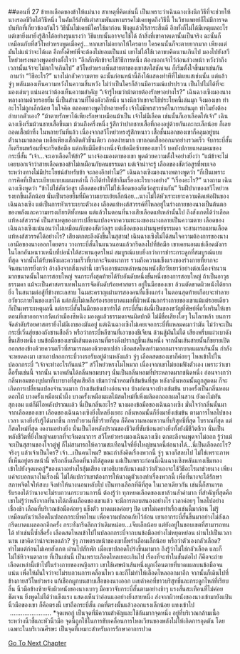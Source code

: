 ##ตอนที่ 27 ข้ายกเลือดของข้าให้แม่นาง
สาเหตุที่คิดเช่นนี้ เป็นเพราะว่าเฉินฉางเซิงนึกวิธีที่จะช่วยให้นางรอดชีวิตได้วิธีหนึ่ง
ในคัมภีร์ลัทธิเต๋าสามพันมหามรรคไม่เคยพูดถึงวิธีนี้ ในวิชาแพทย์ก็ไม่มีการจดบันทึกที่เกี่ยวข้องกันไว้ วิธีนั้นไม่เคยมีใครใช้มาก่อน ฟังดูแล้วไร้สาระสิ้นดี อีกทั้งก็ไม่ได้มีเหตุผลอะไร แต่เขายิ่งมายิ่งรู้สึกได้อย่างรุนแรงว่า วิธีแบบนั้นอาจจะใช้ได้ ถ้าสิ่งที่เขาคาดเดานั้นเป็นจริง ฉะนั้นก็เหมือนกับที่สวีโหย่วหรงพูดเมื่อครู่...หากเขาไม่อยากให้ใครตาย ใครคนนั้นก็จะตายยากมาก
เพียงแต่มันไม่แน่ว่าจะได้ผล อีกทั้งศิษย์พี่จะต้องไม่ยอมเป็นแน่
เขาไม่ได้ใช้เวลาขบคิดนานเกินไป มองไปยังสวีโหย่วหรงพลางพูดอย่างตั้งใจว่า “อีกสักพักข้าจะใช้วิธีการหนึ่ง ต้องบอกเจ้าไว้ก่อนล่วงหน้า หวังว่าถึงเวลานั้นเจ้าจะไม่ตกใจเกินไป”
สวีโหย่วหรงเห็นสายตาของเขาสดใสชัดเจน ก็เริ่มตั้งใจขึ้นมาเช่นกัน  ถามว่า “วิธีอะไร?”
นางไม่กลัวความตาย ฉะนั้นก่อนหน้านี้ถึงได้แสดงท่าทีที่ไม่แยแสเช่นนั้น แต่แล้วจู่ๆ พลันมองเห็นความหวังในความสิ้นหวัง ไม่ว่าเป็นใครก็ล้วนมีอารมณ์แปรปรวน เป็นไปไม่ได้ที่จะมองเล่นๆ แน่นอนว่าต้องเห็นความสำคัญ
“เจ้ารู้ไหมว่าม้าตายต้องรักษาอย่างไร?” เฉินฉางเซิงมองนางพลางถามด้วยรอยยิ้ม
นี่เป็นสำนวนที่โด่งดังวลีหนึ่ง นางนึกว่าเขาจะใช้ประโยคนี้เล่นมุก จึงมองเขา ทำอะไรไม่ถูกเล็กน้อย ในใจคิด ตลอดทางพูดไปหลายครั้ง เจ้าไม่มีพรสวรรค์ในการเล่นมุก ทำไมยังต้องลำบากตัวเอง?
“ม้าตายรักษาได้เพียงรักษาเหมือนม้าเป็น เจ้าไม่มีเลือด เช่นนั้นก็เอาเลือดให้เจ้า”
เฉินฉางเซิงเริ่มม้วนชายเสื้อขึ้นมา ม้วนถึงครึ่งหนึ่ง รู้สึกว่าปากชายเสื้อที่กองอยู่ด้วยกันเกะกะเล็กน้อย ก็เลยถอดเสื้อผ้าทิ้ง
ในหลายวันที่แล้ว เนื่องจากสวีโหย่วหรงรู้สึกหนาว เสื้อชั้นนอกของเขาก็คลุมอยู่บนตัวนางมาตลอด เหลือเพียงเสื้อติดตัวชิ้นเดียว ถอดง่ายมาก
เขาถอดเสื้อออกมาอย่างรวดเร็ว จับกระบี่สั้น ก็เตรียมพร้อมที่จะกรีดข้อมือ
แต่กลับมีมือข้างหนึ่งจับข้อมือซ้ายของเขาไว้ บดบังปลายแหลมคมของกระบี่สั้น
“เจ้า...จะเอาเลือดให้ข้า?”
นางจ้องมองตาของเขา พูดด้วยความตั้งใจอย่างยิ่งว่า “แม้ข้าจะไม่เคยบอกเจ้าว่าสายเลือดของข้าไม่เหมือนกับคนธรรมดา แต่เจ้าน่าจะรู้ เลือดของสัตว์อสูรที่พบเจอระหว่างทางไม่มีประโยชน์สำหรับข้า จะลองอีกทำไม?”
เฉินฉางเซิงมองนางพลางพูดว่า “ก็เป็นเพราะการคิดที่เป็นระเบียบแบบแผนเหล่านี้ ถึงได้ทำให้ข้าลืมเรื่องอะไรบางอย่าง”
“เรื่องอะไร?” นางถาม
เฉินฉางเซิงพูดว่า “ข้าไม่ใช่สัตว์อสูร เลือดของข้าก็ไม่ใช่เลือดของสัตว์อสูรเช่นกัน”
ริมฝีปากของสวีโหย่วหรงยกขึ้นเล็กน้อย นั่นเป็นรอยยิ้มที่มีความเยาะเย้ยเล็กน้อย...นางไม่ได้หัวเราะเยาะความคิดเพ้อฝันของเฉินฉางเซิง แต่เป็นการหัวเราะเยาะตัวเอง เลือดแท้หงส์สวรรค์ที่ไหลอยู่ในร่างกายของนางเป็นต้นตอของพลังและความทรงเกียรติทั้งหมด แต่แล้วในตอนที่นางเสียเลือดแท้เหล่านั้นไป ถึงสังเกตได้ว่าเลือดแท้หงส์สวรรค์ เป็นสาเหตุของการเปลี่ยนแปลงจากความทะนงของนางกลายเป็นความตาย
เลือดของเฉินฉางเซิงแน่นอนว่าไม่เหมือนกับของสัตว์อสูร แต่เลือดของเผ่ามนุษย์ธรรมดา จะสามารถแทนเลือดแท้หงส์สวรรค์ได้อย่างไร?
เสียงตกตะลึงดังขึ้นในสุสาน!
เฉินฉางเซิงไม่ได้สนใจความต้องการของนาง เอามือของนางออกโดยตรง วางกระบี่สั้นในแนวนอนแล้วกรีดลงไปที่ข้อมือ
เขาเคยนอนแช่เลือดมังกรในโลกอันหนาวเหน็บที่บ่อน้ำใต้สะพานอุดรใหม่ สมบูรณ์แบบยิ่งกว่าการชำระกระดูกที่สมบูรณ์แบบที่สุด จากนั้นได้รับพลังและความเร็วที่ยากจะจินตนาการ รวมถึงความแข็งแรงของร่างกายที่ยากจะจินตนาการยิ่งกว่า อ้างอิงจากสิ่งเหล่านี้ เขาจึงเอาชนะเหล่าหนอนหนังสือวัยเยาว์อย่างต่อเนื่องจำนวนมากขนาดนั้นในการสอบใหญ่ จนกระทั่งสุดท้ายได้รับอันดับหนึ่งขั้นหนึ่งของการสอบใหญ่
ถ้าเป็นอาวุธธรรมดา แม้จะเป็นศาสตราเทพในการจัดอันดับร้อยศาสตรา อยู่ในมือของเขา ล้วนตัดขาดผิวหนังได้ยากยิ่ง ในสนามต่อสู้ที่ข้างทะเลสาบ โฉมสะคราญเผ่ามารสองคนที่แข็งแกร่ง ในตอนสุดท้ายเกือบจะทำลายอวัยวะภายในของเขาได้ แต่กลับไม่เหลือร่องรอยบาดแผลที่ผิวหนังนอกร่างกายของเขาแม้แต่รอยเดียว ก็เป็นเพราะเหตุผลนี้
แต่กระบี่สั้นในมือของเขาทำได้
กระบี่สั้นเล่มนี้เป็นของขวัญที่ศิษย์พี่อวี๋เหรินให้เขาตอนที่เขาออกจากวัดเก่าเมืองซีหนิง มองดูแล้วธรรมดาจนผิดปกติ ไม่มีชื่อเสียงใดๆ ในโลกหล้า บนการจัดลำดับร้อยศาสตรายิ่งไม่มีเงาของมันอยู่ แต่เฉินฉางเซิงไม่เคยเจอกระบี่ที่แหลมคมกว่ามัน ไม่ว่าจะเป็นกระบี่เวิ่นสุ่ยของถังซานสือลิ่ว หรือว่ากระบี่หลีซานที่เอวของชีเจียน ล้วนสู้มันไม่ได้
เสียงพรึ่บแผ่วเบาดังขึ้นเสียงหนึ่ง บนข้อมือของเขามีเส้นแดงฉานที่ตรงดิ่งปรากฏขึ้นเส้นหนึ่ง จากนั้นเส้นสายนั้นก็ขยายเปิดออกสองข้างด้วยความเร็วที่สามารถมองด้วยตาเปล่า เลือดสดไหลท่วมออกมาจากบาดแผลเส้นนั้น กำลังจะหยดลงมา
เขาเอาปลอกกระบี่วางรอรับอยู่ด้านหลังแล้ว
จู่ๆ เลือดสดของเขาก็ค่อยๆ ไหลเข้าไปในปลอกกระบี่
“เจ้าจะทำอะไรกันแน่?” สวีโหย่วหรงโมโหมาก เนื่องจากเขาไม่ยอมฟังตัวเอง เพราะว่าเขาดื้อรั้นเช่นนี้
จากนั้น นางพลันได้กลิ่นหอมบางๆ
นั่นเป็นกลิ่นหอมที่ประหลาดมากชนิดหนึ่ง อ่อนจางกว่ากลิ่นหอมของบุปผาที่เบาบางที่สุดเสียอีก เข้มกว่าน้ำหอมที่เข้มข้นที่สุด
หลังกลิ่นหอมนั้นถูกสูดดม ก็จะเกิดการเปลี่ยนแปลงจำนวนมาก บ้างเข้มข้นบ้างอ่อนจาง บ้างอ่อนจางบ้างเข้มข้น
บางครั้งเป็นกลิ่นหอมดอกไม้ บางครั้งเหมือนน้ำผึ้ง บางครั้งเหมือนผลไม้สดใหม่ที่เพิ่งผลิดอกออกผลในสวน ยังคงไม่ทันสุกงอม แต่ก็มีไอพลังปราณแล้ว
นี่เป็นกลิ่นอะไร?
นางมองข้อมือของเฉินฉางเซิง มั่นใจว่ากลิ่นนั้นมาจากเลือดของเขา
เลือดของเฉินฉางเซิงยิ่งไหลยิ่งเยอะ กลิ่นหอมนั้นก็ยิ่งมายิ่งเข้มข้น
ตามการไหลไปของเวลา นางยิ่งรับรู้ได้มากขึ้น
การยั่วยวนที่ชั่วร้ายที่สุด ก็คือความหอมหวานที่บริสุทธิ์ที่สุด
โบราณที่สุด แต่ก็สดใหม่ที่สุด
งดงามอย่างยิ่ง
นั่นเป็นไอพลังปราณของชีวิตที่ซับซ้อนอย่างยิ่งทั้งยังมีชีวิตชีวา
นั่นเป็นพลังชีวิตที่ยิ่งใหญ่จนยากที่จะจินตนาการ
สวีโหย่วหรงมองเฉินฉางเซิง ตกตะลึงจนพูดจาไม่ออก รู้ว่าแม้จะเป็นสุสานของโจวตู๋ฟู ก็ไม่สามารถให้ความสะเทือนใจที่ยิ่งใหญ่ขนาดนี้ต่อนางได้...นี่เป็นเลือดอะไร? จริงๆ แล้วเจ้าเป็นใคร? เจ้า...เป็นคนไหม?
ขณะกำลังคิดเรื่องพวกนี้ จู่ๆ นางก็สลบไป
ไม่ใช่เพราะภาพที่เห็นอยู่ตรงหน้านี้ หรือกลิ่นเลือดที่นางได้สูดดม แต่เป็นเพราะก่อนนี้เฉินฉางเซิงพลันแทงเข็มทองเข้าไปยังจุดเหอกู่*ของนางอย่างไรสุ้มเสียง
เขาอธิบายกับนางแล้วว่าตัวเองจะใช้วิธีอะไรมาช่วยนาง เพียงแค่จะบอกนางในเรื่องนี้ ไม่ได้แปลว่าเขาต้องการให้นางดูตัวเองทำเรื่องพวกนี้ เพื่อที่นางจะได้รักษาสภาพจิตใจให้สงบ จึงทำให้นางนอนหลับไป เป็นทางเลือกที่ดีที่สุด ในเวลาเดียวกัน เช่นนี้ก็สามารถรับรองได้ว่านางจะไม่รบกวนกระบวนการนี้ ต้องรู้ว่า ทุกหยดเลือดของเขาล้วนล้ำค่ามาก
ที่สำคัญที่สุดคือ เขาไม่รู้ว่าหลังจากที่นางได้กลิ่นเลือดของเขาแล้ว จะมีการตอบสนองอย่างไร
เวลาค่อยๆ ไหลไปอย่างเชื่องช้า เลือดที่บริเวณข้อมือค่อยๆ แข็งตัว บาดแผลค่อยๆ ปิด เขาไม่เคยทำเรื่องเช่นนี้มาก่อน ไม่รู้เหมือนกันว่าเลือดในปลอกกระบี่พอไหม เพื่อความปลอดภัยไว้ก่อน เขาเอากระบี่สั้นขึ้นมาอย่างไม่ลังเล กรีดบาดแผลออกอีกครั้ง กระทั่งกรีดลึกกว่าเดิมหน่อย...เจ็บเล็กน้อย แต่ยังอยู่ในขอบเขตที่สามารถทนได้
ทำเช่นนี้ซ้ำสี่ครั้ง เลือดสดไหลเข้าไปในปลอกกระบี่จากบนข้อมืออย่างไม่หยุดหย่อน
ผ่านไปเป็นเวลานาน เขาคิดว่าน่าจะพอแล้ว?
จู่ๆ ภาพตรงหน้าของเขาก็พร่าเลือนเล็กน้อย
หรือว่าตัวเองกลัวเลือด? ทำไมแต่ก่อนไม่เคยสังเกต ผ่านไปสักพัก เมื่อเขาปลอดโปร่งขึ้นมามาก ถึงรู้ว่าไม่ใช่กลัวเลือด และก็ไม่ใช่หิวจนตาลาย ที่เป็นเช่นนี้ เป็นเพราะเลือดไหลเยอะเกินไป
เรื่องที่จะทำในขั้นต่อไป ก็คือจะถ่ายเลือดเหล่านี้เข้าไปในร่างกายของหญิงสาว
เขาใช้เศษผ้าเส้นหนึ่งผูกเงื่อนตายที่บาดแผลบนข้อมือจนแน่น เพื่อให้มั่นใจว่าจะไม่รบกวนการเคลื่อนไหว และก็ไม่ทำให้เลือดไหลออกมาอีก จากนั้นก็เดินไปที่ข้างกายสวีโหย่วหรง แก้เชือกผูกบนสาบเสื้อของนางออก เผยลำคอที่ขาวบริสุทธิ์และกระดูกไหล่ที่เรียบลื่น นิ้วมือข้างซ้ายจับผิวหนังของนางเบาๆ มือขวาจับกระบี่สั้นตามอย่างช้าๆ
แรงสั่นสะเทือนที่ไม่ค่อยชัดเจน ยิ่งพูดไม่ได้ว่าแข็งแรง แสดงเห็นว่าอ่อนแออย่างยิ่งสายหนึ่ง ส่งจากผิวหนังของนางเข้ามายังแป้นนิ้วมือของเขา
ก็คือตรงนี้
เขาถือกระบี่สั้น กดที่ตรงนั้นแล้วออกแรงเล็กน้อย แทงเข้าไป
 .......................
*จุดเหอกู่ เป็นจุดที่มีความสำคัญและใช้กันมากจุดหนึ่ง อยู่ที่บริเวณกล้ามเนื้อระหว่างนิ้วชี้และหัวนิ้วมือ จุดนี้ถูกใช้ในการขับเคลื่อนการไหลเวียนของพลังไม่ให้เกิดการอุดตัน โดยเฉพาะในบริเวณศีรษะ เป็นจุดที่เหมาะสำหรับการรักษาอาการปวด


[Go To Next Chapter]( ./312.md)